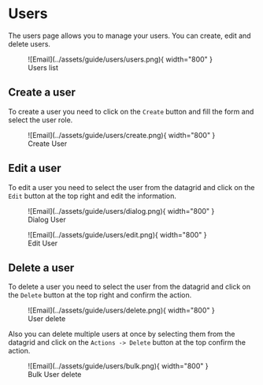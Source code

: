 # Users

The users page allows you to manage your users. You can create, edit and delete users.

<figure markdown>
  ![Email](../assets/guide/users/users.png){ width="800" }
  <figcaption>Users list</figcaption>
</figure>

## Create a user

To create a user you need to click on the `Create` button and fill the form and select the user role.

<figure markdown>
  ![Email](../assets/guide/users/create.png){ width="800" }
  <figcaption>Create User</figcaption>
</figure>

## Edit a user

To edit a user you need to select the user from the datagrid and click on the `Edit` button at the top right and edit the information.

<figure markdown>
  ![Email](../assets/guide/users/dialog.png){ width="800" }
  <figcaption>Dialog User</figcaption>
</figure>


<figure markdown>
  ![Email](../assets/guide/users/edit.png){ width="800" }
  <figcaption>Edit User</figcaption>
</figure>

## Delete a user

To delete a user you need to select the user from the datagrid and click on the `Delete` button at the top right and confirm the action.

<figure markdown>
  ![Email](../assets/guide/users/delete.png){ width="800" }
  <figcaption>User delete</figcaption>
</figure>

Also you can delete multiple users at once by selecting them from the datagrid and click on the `Actions -> Delete` button at the top  confirm the action.

<figure markdown>
  ![Email](../assets/guide/users/bulk.png){ width="800" }
  <figcaption>Bulk User delete</figcaption>
</figure>
